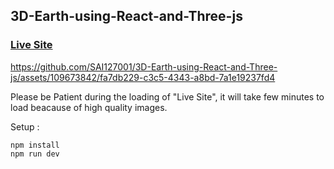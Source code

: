  ## 3D-Earth-using-React-and-Three-js

 ### [Live Site](https://sai3dearth.netlify.app/)

https://github.com/SAI127001/3D-Earth-using-React-and-Three-js/assets/109673842/fa7db229-c3c5-4343-a8bd-7a1e19237fd4


Please be Patient during the loading of "Live Site", 
it will take few minutes to load beacause of high quality images.

Setup :
   
    npm install
    npm run dev
 
